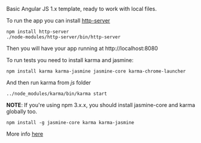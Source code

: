 Basic Angular JS 1.x template, ready to work with local files. 

To run the app you can install [http-server](https://www.npmjs.com/package/http-server)
```
npm install http-server
./node-modules/http-server/bin/http-server
```

Then you will have your app running at http://localhost:8080

To run tests you need to install karma and jasmine:

```
npm install karma karma-jasmine jasmine-core karma-chrome-launcher
```

And then run karma from *js* folder

```
../node_modules/karma/bin/karma start
```


**NOTE**: If you're using npm 3.x.x, you should install jasmine-core and karma globally too.
```
npm install -g jasmine-core karma karma-jasmine
```

More info [here](https://code.ciphertrick.com/2015/08/03/angularjs-unit-testing-tutorial-karma-jasmine/)
